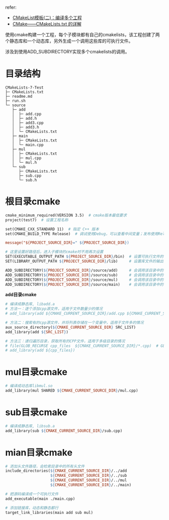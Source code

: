 refer:
- [CMakeList模板(二)：编译多个工程](https://blog.csdn.net/lianshaohua/article/details/107783811)
- [CMake——CMakeLists.txt 的详解](https://blog.csdn.net/zhangzhikang_zzk/article/details/125681694#t5)

使用cmake构建一个工程，每个子模块都有自己的cmakelists，该工程创建了两个静态库和一个动态库，另外生成一个调用这些库的可执行文件。

涉及到使用ADD_SUBDIRECTORY实现多个cmakelists的调用。

# **目录结构**


```
CMakeLists-7-Test
├─ CMakeLists.txt
├─ readme.md
├─ run.sh
└─ source
   ├─ add
   │  ├─ add.cpp
   │  ├─ add.h
   │  ├─ add3.cpp
   │  ├─ add3.h
   │  └─ CMakeLists.txt
   ├─ main
   │  ├─ CMakeLists.txt
   │  └─ main.cpp
   ├─ mul
   │  ├─ CMakeLists.txt
   │  ├─ mul.cpp
   │  └─ mul.h
   └─ sub
      ├─ CMakeLists.txt
      ├─ sub.cpp
      └─ sub.h

```

# **根目录cmake**

```makefile
cmake_minimum_required(VERSION 3.5)  # cmake版本最低要求
project(test7)  # 设置工程名称

set(CMAKE_CXX_STANDARD 11)  # 指定 C++ 版本
set(CMAKE_BUILD_TYPE Release)  # 调试使用Debug，可以查看中间变量；发布使用Release，运行速度快

message("${PROJECT_SOURCE_DIR}=" ${PROJECT_SOURCE_DIR})

# 这里设置好路径后，进入子模块的cmake时不用再次设置
SET(EXECUTABLE_OUTPUT_PATH ${PROJECT_SOURCE_DIR}/bin)  # 设置可执行文件的输出目录
SET(LIBRARY_OUTPUT_PATH ${PROJECT_SOURCE_DIR}/lib)	   # 设置库文件的输出目录

ADD_SUBDIRECTORY(${PROJECT_SOURCE_DIR}/source/add)     # 会调用该目录中的CMakeLists.txt进行编译生成静态库
ADD_SUBDIRECTORY(${PROJECT_SOURCE_DIR}/source/sub)     # 会调用该目录中的CMakeLists.txt进行编译生成静态库
ADD_SUBDIRECTORY(${PROJECT_SOURCE_DIR}/source/mul)     # 会调用该目录中的CMakeLists.txt进行编译生成动态库
ADD_SUBDIRECTORY(${PROJECT_SOURCE_DIR}/source/main)    # 会调用该目录中的CMakeLists.txt进行编译生成可执行文件

```

**add目录cmake**

```makefile
# 编译成静态库, libadd.a
# 方法一：逐个添加cpp源文件，适用于文件数量少的情况
# add_library(add ${CMAKE_CURRENT_SOURCE_DIR}/add.cpp ${CMAKE_CURRENT_SOURCE_DIR}/add3.cpp)

# 方法二：搜索有的cpp源文件，并将列表存储在一个变量中，适用于文件多的情况
aux_source_directory(${CMAKE_CURRENT_SOURCE_DIR} SRC_LIST)
add_library(add ${SRC_LIST})

# 方法三：递归遍历目录，获取所有的CPP文件，适用于多级目录的情况
# file(GLOB_RECURSE cpp_files  ${CMAKE_CURRENT_SOURCE_DIR}/*.cpp)  # GLOB是不递归
# add_library(add ${cpp_files})
```

# **mul目录cmake**

```makefile
# 编译成动态库libmul.so
add_library(mul SHARED ${CMAKE_CURRENT_SOURCE_DIR}/mul.cpp)
```

# **sub目录cmake**

```makefile
# 编译成静态库, libsub.a
add_library(sub ${CMAKE_CURRENT_SOURCE_DIR}/sub.cpp)
```

# **mian目录cmake**

```makefile
# 添加头文件路径，会检索目录中的所有头文件
include_directories(${CMAKE_CURRENT_SOURCE_DIR}/../add
                    ${CMAKE_CURRENT_SOURCE_DIR}/../sub
                    ${CMAKE_CURRENT_SOURCE_DIR}/../mul
                    ${CMAKE_CURRENT_SOURCE_DIR}/../main)

# 把源码编译成一个可执行文件
add_executable(main ./main.cpp)

# 添加链接库，动态和静态都行
target_link_libraries(main add sub mul)
```

